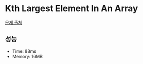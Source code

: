# Kth Largest Element In An Array

[문제 출처](https://leetcode.com/problems/kth-largest-element-in-an-array)

## 성능

- Time: 88ms
- Memory: 16MB